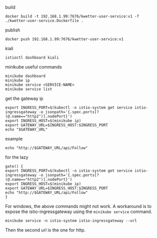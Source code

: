 build
```
docker build -t 192.168.1.99:7676/kwetter-user-service:v1 -f ./kwetter-user-service.Dockerfile .
```
publish
```
docker push 192.168.1.99:7676/kwetter-user-service:v1
```
kiali
```
istioctl dashboard kiali
```
minikube useful commands
```
minikube dashboard
minikube ip
minikube service <SERVICE-NAME>
minikube service list
```
get the gateway ip
```
export INGRESS_PORT=$(kubectl -n istio-system get service istio-ingressgateway -o jsonpath='{.spec.ports[?(@.name=="http2")].nodePort}')
export INGRESS_HOST=$(minikube ip)
export GATEWAY_URL=$INGRESS_HOST:$INGRESS_PORT
echo "$GATEWAY_URL"
```
example
```
echo "http://$GATEWAY_URL/api/Follow"
```
for the lazy
```
gate() {
export INGRESS_PORT=$(kubectl -n istio-system get service istio-ingressgateway -o jsonpath='{.spec.ports[?(@.name=="http2")].nodePort}')
export INGRESS_HOST=$(minikube ip)
export GATEWAY_URL=$INGRESS_HOST:$INGRESS_PORT
echo "http://$GATEWAY_URL/api/Follow"
}
```
For windows, the above commands might not work.
A workaround is to expose the istio-ingressgateway using the `minikube service` command.
```
minikube service -n istio-system istio-ingressgateway --url
```
Then the second url is the one for http.